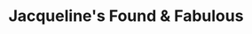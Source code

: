 ---
title: "Jacqueline's Found & Fabulous"
url: /portland/jacquelines-found-and-fabulous/
shop: furniture
---